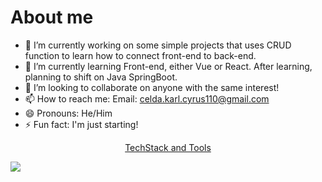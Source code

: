 # About me


- 🔭 I’m currently working on some simple projects that uses CRUD function to learn how to connect front-end to back-end.
- 🌱 I’m currently learning Front-end, either Vue or React. After learning, planning to shift on Java SpringBoot.
- 👯 I’m looking to collaborate on anyone with the same interest!
- 📫 How to reach me: Email: celda.karl.cyrus110@gmail.com
- 😄 Pronouns: He/Him
- ⚡ Fun fact: I'm just starting!


<p align="center">
  <a href="https://skillicons.dev">
    <p align="center" stlye="font-weight: bold">TechStack and Tools</p>
    <img src="https://skillicons.dev/icons?i=html,css,flask,java,nodejs,ps,php,py,mysql,postgres,git,github" /><br>
  </a>
</p>


